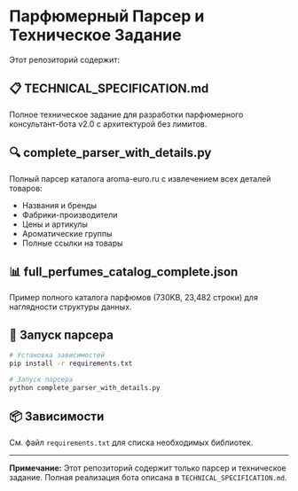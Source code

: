 # Парфюмерный Парсер и Техническое Задание

Этот репозиторий содержит:

## 📋 **TECHNICAL_SPECIFICATION.md**
Полное техническое задание для разработки парфюмерного консультант-бота v2.0 с архитектурой без лимитов.

## 🔍 **complete_parser_with_details.py**
Полный парсер каталога aroma-euro.ru с извлечением всех деталей товаров:
- Названия и бренды
- Фабрики-производители
- Цены и артикулы
- Ароматические группы
- Полные ссылки на товары

## 📊 **full_perfumes_catalog_complete.json**
Пример полного каталога парфюмов (730KB, 23,482 строки) для наглядности структуры данных.

## 🚀 **Запуск парсера**

```bash
# Установка зависимостей
pip install -r requirements.txt

# Запуск парсера
python complete_parser_with_details.py
```

## 📦 **Зависимости**
См. файл `requirements.txt` для списка необходимых библиотек.

---

**Примечание:** Этот репозиторий содержит только парсер и техническое задание. Полная реализация бота описана в `TECHNICAL_SPECIFICATION.md`.